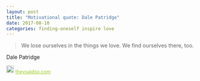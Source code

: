 ```yaml
---
layout: post
title: "Motivational quote: Dale Patridge"
date: 2017-08-10
categories: finding-oneself inspire love
---
```

> We lose ourselves in the things we love. We find ourselves there, too.

Dale Patridge

<span style="z-index:50;font-size:0.9em;"><img src="https://theysaidso.com/branding/theysaidso.png" height="20" width="20" alt="theysaidso.com"/><a href="https://theysaidso.com" title="Powered by quotes from theysaidso.com" style="color: #9fcc25; margin-left: 4px; vertical-align: middle;">theysaidso.com</a></span>
